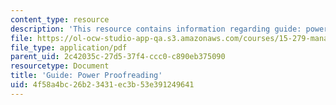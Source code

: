 ```yaml
---
content_type: resource
description: 'This resource contains information regarding guide: power proofreading.'
file: https://ol-ocw-studio-app-qa.s3.amazonaws.com/courses/15-279-management-communication-for-undergraduates-fall-2012/4f58a4bc26b23431ec3b53e391249641_MIT15_279F12_pwrProofrdrg.pdf
file_type: application/pdf
parent_uid: 2c42035c-27d5-37f4-ccc0-c890eb375090
resourcetype: Document
title: 'Guide: Power Proofreading'
uid: 4f58a4bc-26b2-3431-ec3b-53e391249641
---
```

